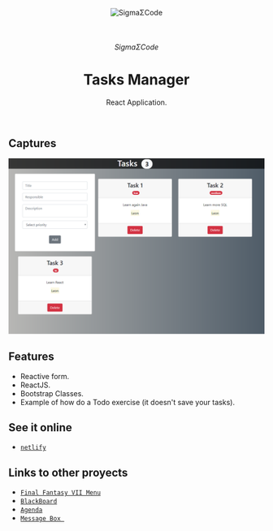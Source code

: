 <p align="center">
   <img alt="SigmaΣCode" src="/img/capture/SigmaΣCode.png">
</p>
   </br>
<h6 align = "center">SigmaΣCode</h6>

<h1 align="center">Tasks Manager</h1>

<p align="center">
 React Application.
</p>
</br>

## Captures

<p align="center">
    <img src="img/capture/Taskmanager.png">
</p>

## Features

- Reactive form.
- ReactJS.
- Bootstrap Classes.
- Example of how do a Todo exercise (it doesn't save your tasks).

## See it online

- [`netlify`](https://taskmanage.netlify.com/)  

## Links to other proyects

- [`Final Fantasy VII Menu`](https://github.com/LeonAGA/Final_Fantasy_VII_Menu)
- [`BlackBoard`](https://github.com/LeonAGA/Blackboard)
- [`Agenda`](https://github.com/LeonAGA/Agenda)    
- [`Message Box `](https://github.com/LeonAGA/Message_Box_LocalStorage)    
